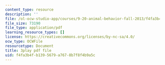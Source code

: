 ```yaml
---
content_type: resource
description: ''
file: /ol-ocw-studio-app/courses/9-20-animal-behavior-fall-2013/f4fa3b4fb1395679a7678b7f8f4b9a5c_472248.pdf
file_size: 73190
file_type: application/pdf
learning_resource_types: []
license: https://creativecommons.org/licenses/by-nc-sa/4.0/
ocw_type: OCWFile
resourcetype: Document
title: 3play pdf file
uid: f4fa3b4f-b139-5679-a767-8b7f8f4b9a5c
---
```

